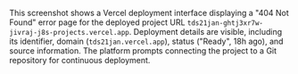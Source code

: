 This screenshot shows a Vercel deployment interface displaying a "404 Not Found" error page for the deployed project URL `tds21jan-ghtj3xr7w-jivraj-j8s-projects.vercel.app`. Deployment details are visible, including its identifier, domain (`tds21jan.vercel.app`), status ("Ready", 18h ago), and source information. The platform prompts connecting the project to a Git repository for continuous deployment.